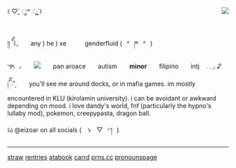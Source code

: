꒰ ♡ˊ͈ ु꒳ ूˋ͈꒱
<img align="right" src="https://64.media.tumblr.com/35802e9c13fba07c465c153ba2496587/f142d04539afe2d4-7b/s500x750/09ff90e043756e5623361cffa25012abca96a81f.pnj">

　　
　　
　　　　

།། ིྀ  ꒱◞　　any ) he ) xe　　　genderfluid (⠀^⠀ཫ⠀^⠀)

‎◝꣑ৎ ◞　　<img src="https://64.media.tumblr.com/a4e4170317e1c4c1c813126ac15abfab/f142d04539afe2d4-f1/s250x400/907079035511b56c74ff5ae3a830751682472831.gifv">　　pan aroace　　autism　　**minor**　　filipino　　intj　𓂃◞ ♪


༏ིྀ 𓏼˚̣̣̣　　 you'll see me around docks, or in mafia games. im mostly encountered in KLU (kirolamin university). i can be avoidant or awkward depending on mood. i love dandy's world, fnf (particularly the hypno's lullaby mod), pokemon, creepypasta, dragon ball.

꒰ა @eizoar on all socials (⠀ゝ⠀▽⠀ᐩ་།⠀)

***

[straw](https://eizoar.straw.page) [rentries](https://rentry.org/raorao) [atabook](https://eizoar.atabook.org) [carrd](https://eizoar.carrd.co) [prns.cc](https://prns.cc/@eizoar) [pronounspage](https://en.pronouns.page/@eizoar)
